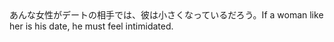 <tr><td>あんな女性がデートの相手では、彼は小さくなっているだろう。<td><tr><tr><td>If a woman like her is his date, he must feel intimidated.<td><tr></table>

